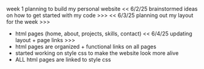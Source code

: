 week 1 planning to build my personal website
<< 6/2/25 brainstormed ideas on how to get started with my code >>>
<< 6/3/25 planning out my layout for the week >>>
- html pages (home, about, projects, skills, contact)
<< 6/4/25 updating layout + page links >>>
- html pages are organized + functional links on all pages
- started working on style css to make the website look more alive
- ALL html pages are linked to style css
